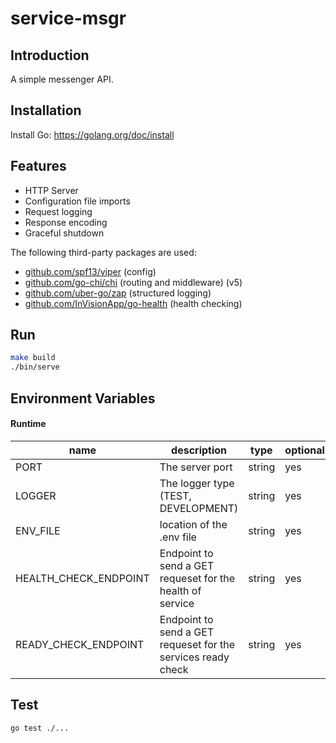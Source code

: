 # service-msgr

## Introduction

A simple messenger API.

## Installation

Install Go: https://golang.org/doc/install

## Features

- HTTP Server
- Configuration file imports
- Request logging
- Response encoding
- Graceful shutdown

The following third-party packages are used:
- [github.com/spf13/viper](https://github.com/spf13/viper) (config)
- [github.com/go-chi/chi](https://github.com/go-chi/chi) (routing and middleware) (v5)
- [github.com/uber-go/zap](https://github.com/uber-go/zap) (structured logging)
- [github.com/InVisionApp/go-health](https://github.com/InVisionApp/go-health) (health checking)

## Run

```bash
make build
./bin/serve
```

## Environment Variables
#### Runtime

| name                     | description                                                     | type    | optional | default     |
|--------------------------|-----------------------------------------------------------------|---------|----------|-------------|
| PORT                     | The server port                                                 | string  | yes      | 3000        |
| LOGGER                   | The logger type (TEST, DEVELOPMENT)                             | string  | yes      | DEVELOPMENT |
| ENV_FILE                 | location of the .env file                                       | string  | yes      | .env        |
| HEALTH_CHECK_ENDPOINT    | Endpoint to send a GET requeset for the health of service       | string  | yes      | /healthz    |
| READY_CHECK_ENDPOINT     | Endpoint to send a GET requeset for the services ready check    | string  | yes      | /readyz     |


## Test

```bash
go test ./...
```